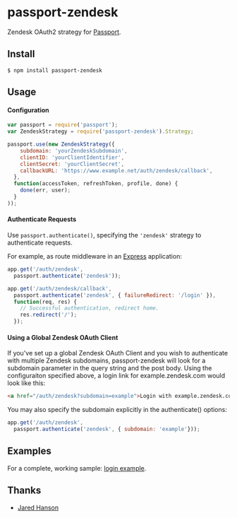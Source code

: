 # passport-zendesk

Zendesk OAuth2 strategy for [Passport](http://passportjs.org).

## Install

    $ npm install passport-zendesk

## Usage

#### Configuration

```javascript
var passport = require('passport');
var ZendeskStrategy = require('passport-zendesk').Strategy;

passport.use(new ZendeskStrategy({
    subdomain: 'yourZendeskSubdomain',
    clientID: 'yourClientIdentifier',
    clientSecret: 'yourClientSecret',
    callbackURL: 'https://www.example.net/auth/zendesk/callback',
  },
  function(accessToken, refreshToken, profile, done) {
    done(err, user);
  }
));
```

#### Authenticate Requests

Use `passport.authenticate()`, specifying the `'zendesk'` strategy to
authenticate requests.

For example, as route middleware in an [Express](http://expressjs.com/)
application:

```javascript
app.get('/auth/zendesk',
  passport.authenticate('zendesk'));

app.get('/auth/zendesk/callback',
  passport.authenticate('zendesk', { failureRedirect: '/login' }),
  function(req, res) {
    // Successful authentication, redirect home.
    res.redirect('/');
  });
```

#### Using a Global Zendesk OAuth Client

If you've set up a global Zendesk OAuth Client and you wish to authenticate with multiple Zendesk subdomains, passport-zendesk will look for a subdomain parameter in the query string and the post body. Using the configuraiton specified above, a login link for example.zendesk.com would look like this:

```html
<a href="/auth/zendesk?subdomain=example">Login with example.zendesk.com</a>
```

You may also specify the subdomain explicitly in the authenticate() options:

```javascript
app.get('/auth/zendesk',
  passport.authenticate('zendesk', { subdomain: 'example'}));
```

## Examples

For a complete, working sample: [login example](https://github.com/radialpoint/passport-zendesk/tree/master/examples/login).

## Thanks

  - [Jared Hanson](http://github.com/jaredhanson)
